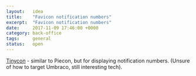 ```yaml
---
layout:   idea
title:    "Favicon notification numbers"
excerpt:  "Favicon notification numbers"
date:     2017-11-09 17:46:00 +0000
category: back-office
tags:     general
status:   open
---
```


[Tinycon](http://tommoor.github.com/tinycon/) - similar to Piecon, but for displaying notification numbers. (Unsure of how to target Umbraco, still interesting tech).
